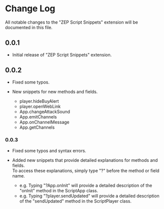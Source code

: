 # Change Log

All notable changes to the "ZEP Script Snippets" extension will be documented in this file.

## 0.0.1

* Initial release of "ZEP Script Snippets" extension.

## 0.0.2

* Fixed some typos.
* New snippets for new methods and fields.

    * player.hideBuyAlert
    * player.openWebLink
    * App.changeAttackSound
    * App.emitChannels
    * App.onChannelMessage
    * App.getChannels

### 0.0.3

* Fixed some typos and syntax errors.
* Added new snippets that provide detailed explanations for methods and fields.<br>
To access these explanations, simply type "?" before the method or field name.

    * e.g. Typing "?App.onInit" will provide a detailed description of the "onInit" method in the ScriptApp class.
    * e.g. Typing "?player.sendUpdated" will provide a detailed description of the "sendUpdated" method in the ScriptPlayer class.
